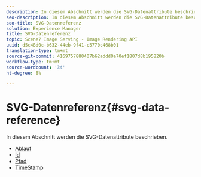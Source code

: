 ```yaml
---
description: In diesem Abschnitt werden die SVG-Datenattribute beschrieben.
seo-description: In diesem Abschnitt werden die SVG-Datenattribute beschrieben.
seo-title: SVG-Datenreferenz
solution: Experience Manager
title: SVG-Datenreferenz
topic: Scene7 Image Serving - Image Rendering API
uuid: d5c48d0c-b632-44eb-9f41-c5770c468b01
translation-type: tm+mt
source-git-commit: 4169757880407b62addd0a70ef1807d8b195820b
workflow-type: tm+mt
source-wordcount: '34'
ht-degree: 8%

---
```



# SVG-Datenreferenz{#svg-data-reference}

In diesem Abschnitt werden die SVG-Datenattribute beschrieben.

* [Ablauf](r-expiration-svg.md)
* [Id](r-id-svg.md)
* [Pfad](r-path-svg.md)
* [TimeStamp](r-timestamp-svg.md)
